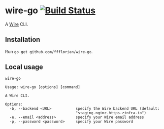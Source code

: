 # wire-go [![Build Status](https://github.com/ffflorian/wire-go/workflows/Build/badge.svg)](https://github.com/ffflorian/wire-go/actions/)

A [Wire](https://github.com/wireapp) CLI.

## Installation

Run `go get github.com/ffflorian/wire-go`.

## Local usage

```
wire-go
```

```
Usage: wire-go [options] [command]

A Wire CLI.

Options:
  -b, --backend <URL>           specify the Wire backend URL (default:
                                "staging-nginz-https.zinfra.io")
  -e, --email <address>         specify your Wire email address
  -p, --password <password>     specify your Wire password
```
